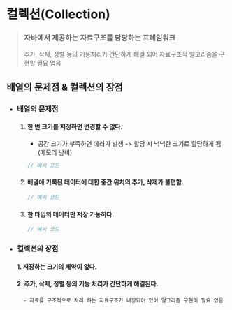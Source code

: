 # 컬렉션(Collection)
> ### 자바에서 제공하는 자료구조를 담당하는 프레임워크
> 추가, 삭제, 정렬 등의 기능처리가 간단하게 해결 되어 자료구조적 알고리즘을 구현할 필요 업음

## 배열의 문제점 & 컬렉션의 장점
- ### 배열의 문제점
    1. #### 한 번 크기를 지정하면 변경할 수 없다.
        - 공간 크기가 부족하면 에러가 발생 -> 할당 시 넉넉한 크기로 할당하게 됨 (메모리 낭비)
        ```Java
        // 예시 코드
        ```        
    2. #### 배열에 기록된 데이터에 대한 중간 위치의 추가, 삭제가 불편함.
        ```Java
        // 예시 코드
        ```
    3. #### 한 타입의 데이터만 저장 가능하다.
        ```Java
        // 예시 코드
        ```

- ### 컬렉션의 장점
    #### 1. 저장하는 크기의 제약이 없다.
    #### 2. 추가, 삭제, 정렬 등의 기능 처리가 간단하게 해결된다.
        - 자료를 구조적으로 처리 하는 자료구조가 내장되어 있어 알고리즘 구현이 필요 없음